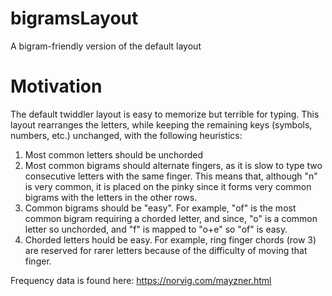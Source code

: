 # bigramsLayout
A bigram-friendly version of the default layout

# Motivation
The default twiddler layout is easy to memorize but terrible for typing. This layout rearranges the letters, while keeping the remaining keys (symbols, numbers, etc.) unchanged, with the following heuristics:
1. Most common letters should be unchorded
2. Most common bigrams should alternate fingers, as it is slow to type two consecutive letters with the same finger. This means that, although "n" is very common, it is placed on the pinky since it forms very common bigrams with the letters in the other rows.
3. Common bigrams should be "easy". For example, "of" is the most common bigram requiring a chorded letter, and since, "o" is a common letter so unchorded, and "f" is mapped to "o+e" so "of" is easy.
4. Chorded letters hould be easy. For example, ring finger chords (row 3) are reserved for rarer letters because of the difficulty of moving that finger.
   
Frequency data is found here:
https://norvig.com/mayzner.html

